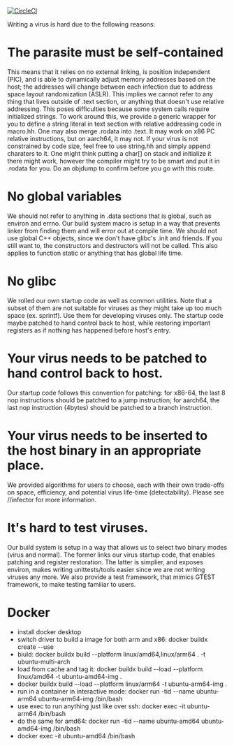 [![CircleCI](https://circleci.com/gh/yundddd/vt.svg?style=shield)](https://app.circleci.com/pipelines/github/yundddd/vt)

Writing a virus is hard due to the following reasons:

# The parasite must be self-contained
This means that it relies on no external linking, is position independent (PIC), and is able to dynamically adjust memory addresses based on the host; the addresses will change between each infection due to address space layout randomization (ASLR). This implies we cannot refer to any thing that lives outside of .text section, or anything that doesn't use relative addressing. This poses difficulties because some system calls require initialized strings. To work around this, we provide a generic wrapper for you to define a string literal in text section with relative addressing code in macro.hh. One may also merge .rodata into .text. It may work on x86 PC relative instructions, but on aarch64, it may not. If your virus is not constrained by code size, feel free to use string.hh and simply append charaters to it. One might think putting a char[] on stack and initialize it there might work, however the compiler might try to be smart and put it in .rodata for you. Do an objdump to confirm before you go with this route.

# No global variables

We should not refer to anything in .data sections that is global, such as environ and errno. Our build system macro is setup in a way that prevents linker from finding them and will error out at compile time. We should not use global C++ objects, since we don't have glibc's .init and friends. If you still want to, the constructors and destructors will not be called. This also applies to function static or anything that has global life time.

# No glibc

We rolled our own startup code as well as common utilities. Note that a subset of them are not suitable for viruses as they might take up too much space (ex. sprintf). Use them for developing viruses only. The startup code maybe patched to hand control back to host, while restoring important registers as if nothing has happened before host's entry. 

# Your virus needs to be patched to hand control back to host.

Our startup code follows this convention for patching: for x86-64, the last 8 nop instructions should be patched to a jump instruction; for aarch64, the last nop instruction (4bytes) should be patched to a branch instruction.

# Your virus needs to be inserted to the host binary in an appropriate place.

We provided algorithms for users to choose, each with their own trade-offs on space, efficiency, and potential virus life-time (detectability). Please see //infector for more information.

# It's hard to test viruses.

Our build system is setup in a way that allows us to select two binary modes (virus and normal). The former links our virus startup code, that enables patching and register restoration. The latter is simplier, and exposes environ, makes writing unittests/tools easier since we are not writing viruses any more. We also provide a test framework, that mimics GTEST framework, to make testing familiar to users.

# Docker

* install docker desktop
* switch driver to build a image for both arm and x86: docker buildx create --use
* biuld: docker buildx build --platform linux/amd64,linux/arm64 . -t ubuntu-multi-arch
* load from cache and tag it: docker buildx build --load --platform linux/amd64 -t ubuntu-amd64-img .
* docker buildx build --load --platform linux/arm64 -t ubuntu-arm64-img .
* run in a container in interactive mode: docker run -tid --name ubuntu-arm64 ubuntu-arm64-img /bin/bash
* use exec to run anything just like over ssh: docker exec -it ubuntu-arm64 /bin/bash
* do the same for amd64: docker run -tid --name ubuntu-amd64 ubuntu-amd64-img /bin/bash
* docker exec -it ubuntu-amd64 /bin/bash
